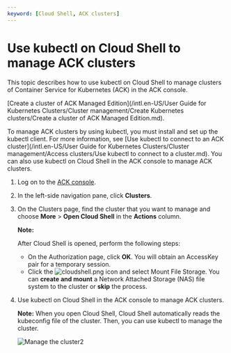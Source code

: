 ```yaml
---
keyword: [Cloud Shell, ACK clusters]
---
```


# Use kubectl on Cloud Shell to manage ACK clusters

This topic describes how to use kubectl on Cloud Shell to manage clusters of Container Service for Kubernetes \(ACK\) in the ACK console.

[Create a cluster of ACK Managed Edition](/intl.en-US/User Guide for Kubernetes Clusters/Cluster management/Create Kubernetes clusters/Create a cluster of ACK Managed Edition.md).

To manage ACK clusters by using kubectl, you must install and set up the kubectl client. For more information, see [Use kubectl to connect to an ACK cluster](/intl.en-US/User Guide for Kubernetes Clusters/Cluster management/Access clusters/Use kubectl to connect to a cluster.md). You can also use kubectl on Cloud Shell in the ACK console to manage ACK clusters.

1.  Log on to the [ACK console](https://cs.console.aliyun.com).

2.  In the left-side navigation pane, click **Clusters**.

3.  On the Clusters page, find the cluster that you want to manage and choose **More** \> **Open Cloud Shell** in the **Actions** column.

    **Note:**

    After Cloud Shell is opened, perform the following steps:

    -   On the Authorization page, click **OK**. You will obtain an AccessKey pair for a temporary session.
    -   Click the ![cloudshell.png](https://static-aliyun-doc.oss-cn-hangzhou.aliyuncs.com/assets/img/en-US/9074183061/p141958.png) icon and select Mount File Storage. You can **create and mount** a Network Attached Storage \(NAS\) file system to the cluster or **skip** the process.
4.  Use kubectl on Cloud Shell in the ACK console to manage ACK clusters.

    **Note:** When you open Cloud Shell, Cloud Shell automatically reads the kubeconfig file of the cluster. Then, you can use kubectl to manage the cluster.

    ![Manage the cluster2](https://static-aliyun-doc.oss-cn-hangzhou.aliyuncs.com/assets/img/en-US/3435359951/p34727.png)


